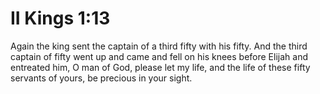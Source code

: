 # II Kings 1:13

Again the king sent the captain of a third fifty with his fifty. And the third captain of fifty went up and came and fell on his knees before Elijah and entreated him, O man of God, please let my life, and the life of these fifty servants of yours, be precious in your sight.
